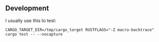 

## Development

I usually use this to test:

    CARGO_TARGET_DIR=/tmp/cargo_target RUSTFLAGS="-Z macro-backtrace" cargo test -- --nocapture
